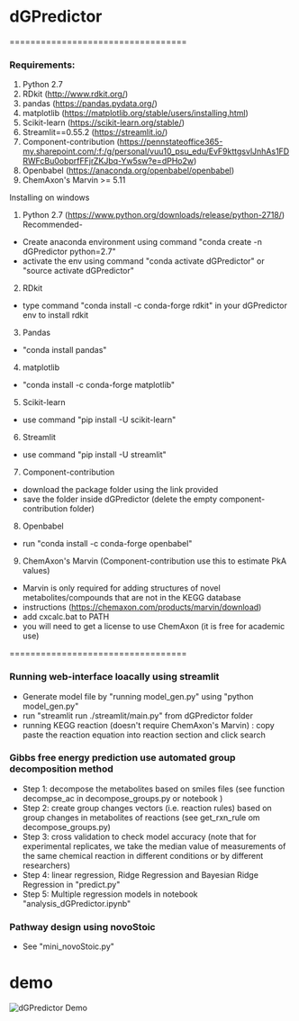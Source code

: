 # dGPredictor

==================================
### Requirements:

1. Python 2.7
2. RDkit (http://www.rdkit.org/)
3. pandas (https://pandas.pydata.org/)
4. matplotlib (https://matplotlib.org/stable/users/installing.html)
5. Scikit-learn (https://scikit-learn.org/stable/)
6. Streamlit==0.55.2 (https://streamlit.io/)
7. Component-contribution (https://pennstateoffice365-my.sharepoint.com/:f:/g/personal/vuu10_psu_edu/EvF9kttgsvlJnhAs1FDRWFcBu0obprfFFjrZKJbq-Yw5sw?e=dPHo2w)
8. Openbabel (https://anaconda.org/openbabel/openbabel)
9. ChemAxon's Marvin >= 5.11 

Installing on windows 
1. Python 2.7 (https://www.python.org/downloads/release/python-2718/)
Recommended- 
- Create anaconda environment using command "conda create -n dGPredictor python=2.7"
- activate the env using command "conda activate dGPredictor" or "source activate dGPredictor"
2. RDkit
- type command "conda install -c conda-forge rdkit" in your dGPredictor env to install rdkit
3. Pandas
- "conda install pandas"
4. matplotlib
- "conda install -c conda-forge matplotlib"
5. Scikit-learn
- use command "pip install -U scikit-learn"
6. Streamlit 
- use command "pip install -U streamlit"
7. Component-contribution
- download the package folder using the link provided
- save the folder inside dGPredictor (delete the empty component-contribution folder)
8. Openbabel
- run "conda install -c conda-forge openbabel" 
9. ChemAxon's Marvin (Component-contribution use this to estimate PkA values)
- Marvin is only required for adding structures of novel metabolites/compounds that are not in the KEGG database
- instructions (https://chemaxon.com/products/marvin/download)
- add cxcalc.bat to PATH
- you will need to get a license to use ChemAxon (it is free for academic use)



==================================
### Running web-interface loacally using streamlit

- Generate model file by "running model_gen.py" using "python model_gen.py" 
- run "streamlit run ./streamlit/main.py" from dGPredictor folder
- running KEGG reaction (doesn't require ChemAxon's Marvin) : copy paste the reaction equation into reaction section and click search

### Gibbs free energy prediction use automated group decomposition method

- Step 1: decompose the metabolites based on smiles files (see function decompse_ac in decompose_groups.py or notebook )
- Step 2: create group changes vectors (i.e. reaction rules) based on group changes in metabolites of reactions (see get_rxn_rule om decompose_groups.py)
- Step 3: cross validation to check model accuracy (note that for experimental replicates, we take the median value of measurements of the same chemical reaction in
different conditions or by different researchers)
- Step 4: linear regression, Ridge Regression and Bayesian Ridge Regression in "predict.py"
- Step 5: Multiple regression models in notebook "analysis_dGPredictor.ipynb"

### Pathway design using novoStoic
- See "mini_novoStoic.py"


# demo
![dGPredictor Demo](figures/dg_demo.gif)

